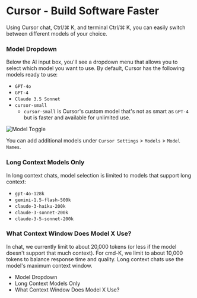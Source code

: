 # Cursor - Build Software Faster

Using Cursor chat, Ctrl/⌘ K, and terminal Ctrl/⌘ K, you can easily switch between different models of your choice.

### Model Dropdown

Below the AI input box, you'll see a dropdown menu that allows you to select which model you want to use. By default, Cursor has the following models ready to use:

- `GPT-4o`
- `GPT-4`
- `Claude 3.5 Sonnet`
- `cursor-small`
  - `cursor-small` is Cursor's custom model that's not as smart as `GPT-4` but is faster and available for unlimited use.

![Model Toggle](https://mintlify.s3-us-west-1.amazonaws.com/cursor/images/advanced/model-toggle.png)

You can add additional models under `Cursor Settings` > `Models` > `Model Names`.

### Long Context Models Only

In long context chats, model selection is limited to models that support long context:

- `gpt-4o-128k`
- `gemini-1.5-flash-500k`
- `claude-3-haiku-200k`
- `claude-3-sonnet-200k`
- `claude-3-5-sonnet-200k`

### What Context Window Does Model X Use?

In chat, we currently limit to about 20,000 tokens (or less if the model doesn't support that much context). For cmd-K, we limit to about 10,000 tokens to balance response time and quality. Long context chats use the model's maximum context window.

- Model Dropdown
- Long Context Models Only
- What Context Window Does Model X Use?
